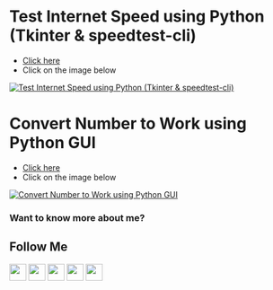 # Test Internet Speed using Python (Tkinter & speedtest-cli)

* [Click here](https://youtu.be/DIRBUuJZtOM)
* Click on the image below

[![Test Internet Speed using Python (Tkinter & speedtest-cli)](http://img.youtube.com/vi/DIRBUuJZtOM/0.jpg)](http://www.youtube.com/watch?v=DIRBUuJZtOM)


# Convert Number to Work using Python GUI

* [Click here](https://youtu.be/YpfyzR7BfGI)
* Click on the image below

[![Convert Number to Work using Python GUI](http://img.youtube.com/vi/YpfyzR7BfGI/0.jpg)](http://www.youtube.com/watch?v=YpfyzR7BfGI)


### Want to know more about me?
## Follow Me
<a href="https://twitter.com/_bhaveshbhatt" target="_blank"><img class="ai-subscribed-social-icon" src="https://bhattbhavesh91.github.io/assets/images/tw.png" width="30"></a>
<a href="https://www.youtube.com/bhaveshbhatt8791/" target="_blank"><img class="ai-subscribed-social-icon" src="https://bhattbhavesh91.github.io/assets/images/ytb.png" width="30"></a>
<a href="https://www.youtube.com/PythonTricks/" target="_blank"><img class="ai-subscribed-social-icon" src="https://bhattbhavesh91.github.io/assets/images/python_logo.png" width="30"></a>
<a href="https://github.com/bhattbhavesh91" target="_blank"><img class="ai-subscribed-social-icon" src="https://bhattbhavesh91.github.io/assets/images/gthb.png" width="30"></a>
<a href="https://www.linkedin.com/in/bhattbhavesh91/" target="_blank"><img class="ai-subscribed-social-icon" src="https://bhattbhavesh91.github.io/assets/images/lnkdn.png" width="30"></a>
